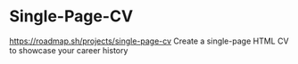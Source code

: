 # Single-Page-CV
https://roadmap.sh/projects/single-page-cv
Create a single-page HTML CV to showcase your career history
